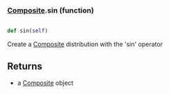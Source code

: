 ### [Composite](Composite.md).sin (function)


```py

def sin(self)

```



Create a [Composite](Composite.md) distribution with the 'sin' operator

Returns
-----------
* a [Composite](Composite.md) object

